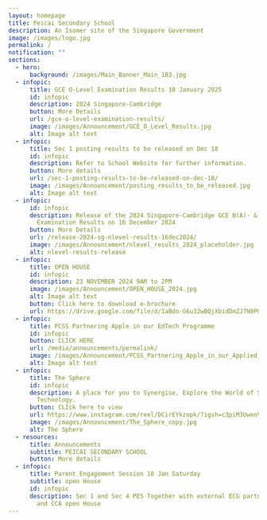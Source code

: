 ```yaml
---
layout: homepage
title: Peicai Secondary School
description: An Isomer site of the Singapore Government
image: /images/logo.jpg
permalink: /
notification: ""
sections:
  - hero:
      background: /images/Main_Banner_Main_1B3.jpg
  - infopic:
      title: GCE O-Level Examination Results 10 January 2025
      id: infopic
      description: 2024 Singapore-Cambridge
      button: More Details
      url: /gce-o-level-examination-results/
      image: /images/Announcement/GCE_O_Level_Results.jpg
      alt: Image alt text
  - infopic:
      title: Sec 1 posting results to be released on Dec 18
      id: infopic
      description: Refer to School Website for further information.
      button: More details
      url: /sec-1-posting-results-to-be-released-on-dec-18/
      image: /images/Announcement/posting_results_to_be_released.jpg
      alt: Image alt text
  - infopic:
      id: infopic
      description: Release of the 2024 Singapore-Cambridge GCE N(A)- & N(T)-Level
        Examination Results on 16 December 2024
      button: More Details
      url: /release-2024-sg-nlevel-results-16dec2024/
      image: /images/Announcement/nlevel_results_2024_placeholder.jpg
      alt: nlevel-results-release
  - infopic:
      title: OPEN HOUSE
      id: infopic
      description: 23 NOVEMBER 2024 9AM to 2PM
      image: /images/Announcement/OPEN_HOUSE_2024.jpg
      alt: Image alt text
      button: Click here to download e-brochure
      url: https://drive.google.com/file/d/1aBdo-G6u32wBQjXbidDmZJ7N0PQTQabF/view?usp=sharing
  - infopic:
      title: PCSS Partnering Apple in our EdTech Programme
      id: infopic
      button: CLICK HERE
      url: /media/announcements/permalink/
      image: /images/Announcement/PCSS_Partnering_Apple_in_our_Applied_Learning_Programme_2.jpg
      alt: Image alt text
  - infopic:
      title: The Sphere
      id: infopic
      description: A place for you to Synergise, Explore the World of Science and
        Technology.
      button: CLIck here to view
      url: https://www.instagram.com/reel/DCirEYkzopk/?igsh=c3piM3UwenVtcDE5
      image: /images/Announcement/The_Sphere_copy.jpg
      alt: The Sphere
  - resources:
      title: Announcements
      subtitle: PEICAI SECONDARY SCHOOL
      button: More details
  - infopic:
      title: Parent Engagement Session 18 Jan Saturday
      subtitle: open House
      id: infopic
      description: Sec 1 and Sec 4 PES Together with external ECG partners joining us
        and CCA open House
---
```

